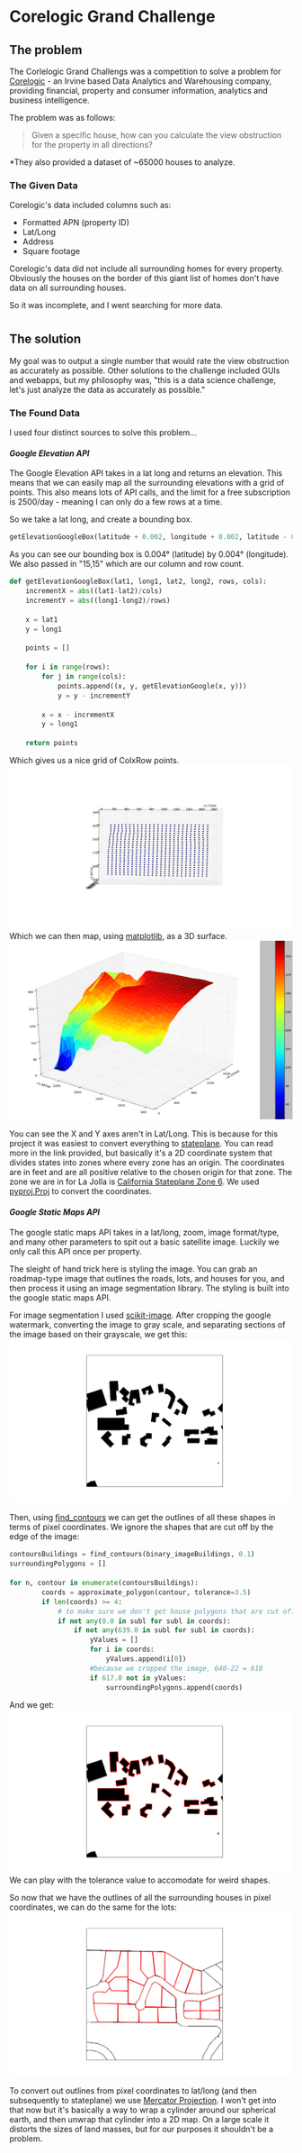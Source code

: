 # Corelogic Grand Challenge

## The problem
The Corlelogic Grand Challengs was a competition to solve a problem for [Corelogic](https://en.wikipedia.org/wiki/CoreLogic) - an Irvine based Data Analytics and Warehousing company, providing financial, property and consumer information, analytics and business intelligence.

The problem was as follows:
> Given a specific house, how can you calculate the view obstruction for the property in all directions?

*They also provided a dataset of ~65000 houses to analyze.

### The Given Data

Corelogic's data included columns such as:

* Formatted APN (property ID)
* Lat/Long
* Address
* Square footage

Corelogic's data did not include all surrounding homes for every property. Obviously the houses on the border of this giant list of homes don't have data on all surrounding houses.

So it was incomplete, and I went searching for more data.
#
#
#
## The solution
My goal was to output a single number that would rate the view obstruction as accurately as possible. Other solutions to the challenge included GUIs and webapps, but my philosophy was, "this is a data science challenge, let's just analyze the data as accurately as possible."
### The Found Data

I used four distinct sources to solve this problem...

#### *Google Elevation API*

The Google Elevation API takes in a lat long and returns an elevation. This means that we can easily map all the surrounding elevations with a grid of points. This also means lots of API calls, and the limit for a free subscription is 2500/day - meaning I can only do a few rows at a time.

So we take a lat long, and create a bounding box.
```python    
getElevationGoogleBox(latitude + 0.002, longitude + 0.002, latitude - 0.002, longitude - 0.002, 15, 15)
```
As you can see our bounding box is 0.004&deg; (latitude) by 0.004&deg; (longitude). We also passed in "15,15" which are our column and row count.
```python   
def getElevationGoogleBox(lat1, long1, lat2, long2, rows, cols):
    incrementX = abs((lat1-lat2)/cols)
    incrementY = abs((long1-long2)/rows)

    x = lat1
    y = long1

    points = []

    for i in range(rows):
        for j in range(cols):
            points.append((x, y, getElevationGoogle(x, y)))
            y = y - incrementY

        x = x - incrementX
        y = long1

    return points
```
Which gives us a nice grid of ColxRow points.
![Scatter](images/elevationPointsScatter.png)
Which we can then map, using [matplotlib](http://matplotlib.org), as a 3D surface.
![Surface](images/elevationSurface.png)

You can see the X and Y axes aren't in Lat/Long. This is because for this project it was easiest to convert everything to [stateplane](https://en.wikipedia.org/wiki/State_Plane_Coordinate_System). You can read more in the link provided, but basically it's a 2D coordinate system that divides states into zones where every zone has an origin. The coordinates are in feet and are all positive relative to the chosen origin for that zone. The zone we are in for La Jolla is [California Stateplane Zone 6](http://spatialreference.org/ref/epsg/2227/). We used [pyproj.Proj](https://jswhit.github.io/pyproj/pyproj.Proj-class.html) to convert the coordinates.

#### *Google Static Maps API*
The google static maps API takes in a lat/long, zoom, image format/type, and many other parameters to spit out a basic satellite image. Luckily we only call this API once per property.

The sleight of hand trick here is styling the image. You can grab an roadmap-type image that outlines the roads, lots, and houses for you, and then process it using an image segmentation library. The styling is built into the google static maps API.

For image segmentation I used [scikit-image](http://scikit-image.org). After cropping the google watermark, converting the image to gray scale, and separating sections of the image based on their grayscale, we get this:
![Binary Image](images/binaryImageBuildings.png)

Then, using [find_contours](http://scikit-image.org/docs/dev/api/skimage.measure.html?highlight=find_contours#skimage.measure.find_contours) we can get the outlines of all these shapes in terms of pixel coordinates. We ignore the shapes that are cut off by the edge of the image:
```python    
contoursBuildings = find_contours(binary_imageBuildings, 0.1)
surroundingPolygons = []

for n, contour in enumerate(contoursBuildings):
        coords = approximate_polygon(contour, tolerance=3.5)
        if len(coords) >= 4:
            # to make sure we don't get house polygons that are cut off
            if not any(0.0 in subl for subl in coords):
                if not any(639.0 in subl for subl in coords):
                    yValues = []
                    for i in coords:
                        yValues.append(i[0])
                    #because we cropped the image, 640-22 = 618
                    if 617.0 not in yValues:
                        surroundingPolygons.append(coords)
```
And we get:
![House Contours](images/buildingContours.png)
We can play with the tolerance value to accomodate for weird shapes.

So now that we have the outlines of all the surrounding houses in pixel coordinates, we can do the same for the lots:
![Lot Contours](images/lotContours.png)

To convert out outlines from pixel coordinates to lat/long (and then subsequently to stateplane) we use [Mercator Projection](https://en.wikipedia.org/wiki/Mercator_projection#Derivation_of_the_Mercator_projection). I won't get into that now but it's basically a way to wrap a cylinder around our spherical earth, and then unwrap that cylinder into a 2D map. On a large scale it distorts the sizes of land masses, but for our purposes it shouldn't be a problem.

